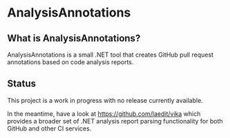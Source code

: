 # AnalysisAnnotations

## What is AnalysisAnnotations?

AnalysisAnnotations is a small .NET tool that creates GitHub pull request annotations based on code analysis reports.

## Status

This project is a work in progress with no release currently available.

In the meantime, have a look at https://github.com/laedit/vika which provides a broader set of .NET analysis report parsing functionality for both GitHub and other CI services.
